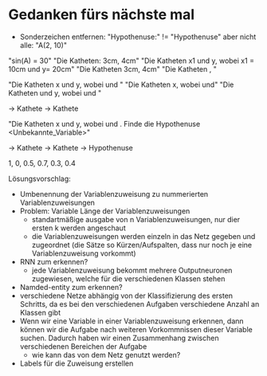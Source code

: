 # Gedanken fürs nächste mal
- Sonderzeichen entfernen:
"Hypothenuse:" != "Hypothenuse" aber nicht alle:
"A(2, 10)"

"sin(A) = 30"
"Die Katheten: 3cm, 4cm"
"Die Katheten x1 und y, wobei x1 = 10cm und y= 20cm"
"Die Katheten 3cm, 4cm"
"Die Katheten <Groesse>, <Groesse>"

"Die Katheten x und y, wobei <Variabenzuweisung> und <Variablenzuweisung>"
"Die Katheten x, wobei <Variabenzuweisung> und"
"Die Katheten und y, wobei und <Variabenzuweisung>"

<V1> -> Kathete
<V2> -> Kathete

    
"Die Katheten x und y, wobei <Variabenzuweisung> und <Variablenzuweisung>. Finde die Hypothenuse <Unbekannte_Variable>"

<V1> -> Kathete
<V2> -> Kathete
<U1> -> Hypothenuse
    
1, 0, 0.5, 0.7, 0.3, 0.4
    

Lösungsvorschlag:
- Umbenennung der Variablenzuweisung zu nummerierten Variablenzuweisungen
- Problem: Variable Länge der Variablenzuweisungen
    - standartmäßige ausgabe von n Variablenzuweisungen, nur dier ersten k werden angeschaut
    - die Variablenzuweisungen werden einzeln in das Netz gegeben und zugeordnet (die Sätze so Kürzen/Aufspalten, dass nur noch je eine Variablenzuweisung vorkommt)
- RNN zum erkennen?
    - jede Variablenzuweisung bekommt mehrere Outputneuronen zugewiesen, welche für die verschiedenen Klassen stehen
- Namded-entity zum erkennen?
- verschiedene Netze abhängig von der Klassifizierung des ersten Schritts, da es bei den verschiedenen Aufgaben verschiedene Anzahl an Klassen gibt
- Wenn wir eine Variable in einer Variablenzuweisung erkennen, dann können wir die Aufgabe nach weiteren Vorkommnissen dieser Variable suchen. Dadurch haben wir einen Zusammenhang zwischen verschiedenen Bereichen der Aufgabe
    - wie kann das von dem Netz genutzt werden?
- Labels für die Zuweisung erstellen
